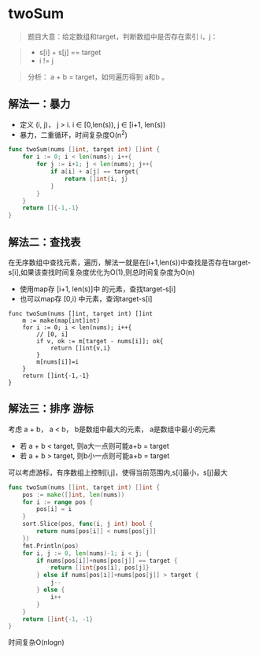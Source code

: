 <!--more-->


# twoSum


> 题目大意：给定数组和target，判断数组中是否存在索引 i，j：

>- s[i] + s[j] == target
>- i != j



> 分析： a + b = target，如何遍历得到 a和b 。

## 解法一：暴力
- 定义 (i, j)， j  > i. i &isin; [0,len(s)), j &isin; [i+1, len(s))
- 暴力，二重循环，时间复杂度O(n<sup>2</sup>) 

```go
func twoSum(nums []int, target int) []int {
    for i := 0; i < len(nums); i++{
        for j := i+1; j < len(nums); j++{
            if a[i] + a[j] == target{
                return []int{i, j}
            }
        }
    }
    return []{-1,-1}
}
```
## 解法二：查找表
在无序数组中查找元素，遍历，解法一就是在[i+1,len(s))中查找是否存在target-s[i],如果该查找时间复杂度优化为O(1),则总时间复杂度为O(n)

- 使用map存 [i+1, len(s)]中 的元素，查找target-s[i]
- 也可以map存 [0,i) 中元素，查询target-s[i]

```golang
func twoSum(nums []int, target int) []int
    m := make(map[int]int)
    for i := 0; i < len(nums); i++{
        // [0, i]
        if v, ok := m[target - nums[i]]; ok{
            return []int{v,i}
        }
        m[nums[i]]=i
    }
    return []int{-1,-1}
}
```

## 解法三：排序 游标
考虑 a + b， a < b， b是数组中最大的元素， a是数组中最小的元素

- 若 a + b < target, 则a大一点则可能a+b = target
- 若 a + b > target, 则b小一点则可能a+b = target

可以考虑游标，有序数组上控制[i,j]，使得当前范围内,s[i]最小，s[j]最大
```go
func twoSum(nums []int, target int) []int {
	pos := make([]int, len(nums))
	for i := range pos {
		pos[i] = i
	}
	sort.Slice(pos, func(i, j int) bool {
		return nums[pos[i]] < nums[pos[j]]
	})
	fmt.Println(pos)
	for i, j := 0, len(nums)-1; i < j; {
		if nums[pos[i]]+nums[pos[j]] == target {
			return []int{pos[i], pos[j]}
		} else if nums[pos[i]]+nums[pos[j]] > target {
			j--
		} else {
			i++
		}
	}
	return []int{-1, -1}
}
```
时间复杂O(nlogn)

